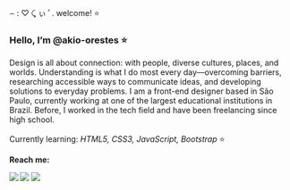 
⌢ : ♡ ⤹ ぃ ﾟ. welcome! ⭐
 
 <h3>Hello, I’m @akio-orestes ⭐</h3>
 
 Design is all about connection: with people, diverse cultures, places, and worlds. Understanding is what I do most every day—overcoming barriers, researching accessible ways to communicate ideas, and developing 
 solutions to everyday problems. I am a front-end designer based in São Paulo, currently working at one of the largest educational institutions in Brazil. Before, I worked in the tech field and have been 
 freelancing since high school. <br><br>
 Currently learning: <em> HTML5, CSS3, JavaScript, Bootstrap </em>⭐
 
<strong>Reach me:<strong> 
 <div> 
  <a href="https://www.linkedin.com/in/akio-orestes-7604221b3" target="_blank"><img src="https://img.shields.io/badge/-LinkedIn-%230077B5?style=for-the-badge&logo=linkedin&logoColor=white" target="_blank"></a> 
  <a href="https://www.akio.ink" target="_blank"><img src="https://img.shields.io/badge/Blogger-FF5722?style=for-the-badge&logo=blogger&logoColor=white" target="_blank"></a>
  <a href = "mailto:akio.orestes@gmail.com"><img src="https://img.shields.io/badge/-Gmail-%23333?style=for-the-badge&logo=gmail&logoColor=white" target="_blank"></a>
</div>
